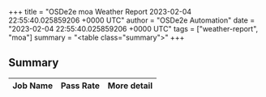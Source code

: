 +++
title = "OSDe2e moa Weather Report 2023-02-04 22:55:40.025859206 +0000 UTC"
author = "OSDe2e Automation"
date = "2023-02-04 22:55:40.025859206 +0000 UTC"
tags = ["weather-report", "moa"]
summary = "<table class=\"summary\"></table>"
+++
## Summary

| Job Name | Pass Rate | More detail |
|----------|-----------|-------------|




